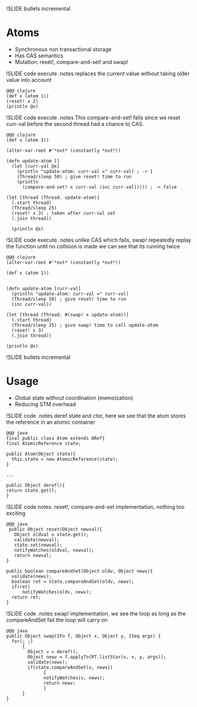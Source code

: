 !SLIDE bullets incremental 
# Atoms 

* Synchronous non transactional storage
* Has CAS semantics
* Mutation: reset!, compare-and-set! and swap!

!SLIDE code execute
.notes replaces the current value without taking older value into account

    @@@ clojure
    (def x (atom 1))
    (reset! x 2)
    (println @x)

!SLIDE code execute
.notes This compare-and-set! fails since we reset curr-val before the second thread had a chance to CAS.

    @@@ clojure
    (def x (atom 1))

    (alter-var-root #'*out* (constantly *out*))

    (defn update-atom []
      (let [curr-val @x]
        (println "update-atom: curr-val =" curr-val) ; -> 1
        (Thread/sleep 50) ; give reset! time to run
        (println
          (compare-and-set! x curr-val (inc curr-val))))) ; -> false

    (let [thread (Thread. update-atom)]
      (.start thread)
      (Thread/sleep 25) 
      (reset! x 3) ; taken after curr-val set
      (.join thread)) 

      (println @x)

!SLIDE code execute
.notes unlike CAS which fails, swap! repeatedly replay the function until no collision is made we can see that its running twice

    @@@ clojure
    (alter-var-root #'*out* (constantly *out*))

    (def x (atom 1))


    (defn update-atom [curr-val]
      (println "update-atom: curr-val =" curr-val)
      (Thread/sleep 50) ; give reset! time to run
      (inc curr-val))

    (let [thread (Thread. #(swap! x update-atom))]
      (.start thread)
      (Thread/sleep 25) ; give swap! time to call update-atom
      (reset! x 3)
      (.join thread)) 

    (println @x)

!SLIDE bullets incremental 
# Usage

* Global state without coordination (memoization)
* Reducing STM overhead

!SLIDE code 
.notes deref state and ctor, here we see that the atom stores the reference in an atomic container

    @@@ java
    final public class Atom extends ARef{
    final AtomicReference state;

    public Atom(Object state){
      this.state = new AtomicReference(state);
    }

    ...

    public Object deref(){
	return state.get();
    } 
  
    
!SLIDE code 
notes. reset!, compare-and-set implementation, nothing too exciting 

    @@@ java
     public Object reset(Object newval){
       Object oldval = state.get();
       validate(newval);
       state.set(newval);
       notifyWatches(oldval, newval);
       return newval;
    }  
    
    public boolean compareAndSet(Object oldv, Object newv){
      validate(newv);
      boolean ret = state.compareAndSet(oldv, newv);
      if(ret)
          notifyWatches(oldv, newv);
      return ret;
    } 

!SLIDE code 
.notes swap! implementation, we see the loop as long as the compareAndSet fail the loop will carry on

    @@@ java
    public Object swap(IFn f, Object x, Object y, ISeq args) {
      for(; ;)
          {
            Object v = deref();
            Object newv = f.applyTo(RT.listStar(v, x, y, args));
            validate(newv);
            if(state.compareAndSet(v, newv))
                  {
                  notifyWatches(v, newv);
                  return newv;
                  }
          }
    }  
